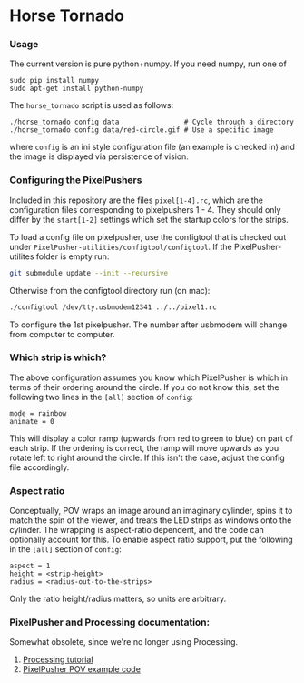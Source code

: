 Horse Tornado
=============

### Usage

The current version is pure python+numpy.  If you need numpy, run one of

    sudo pip install numpy
    sudo apt-get install python-numpy

The `horse_tornado` script is used as follows:

    ./horse_tornado config data                # Cycle through a directory
    ./horse_tornado config data/red-circle.gif # Use a specific image

where `config` is an ini style configuration file (an example is checked in)
and the image is displayed via persistence of vision.

### Configuring the PixelPushers

Included in this repository are the files `pixel[1-4].rc`, which are the 
configuration files corresponding to pixelpushers 1 - 4. They should only
differ by the `start[1-2]` settings which set the startup colors for the
strips.

To load a config file on pixelpusher, use the configtool that is checked
out under `PixelPusher-utilities/configtool/configtool`. If the
PixelPusher-utilites folder is empty run:

```bash
git submodule update --init --recursive
```

Otherwise from the configtool directory run (on mac):

```bash
./configtool /dev/tty.usbmodem12341 ../../pixel1.rc
```

To configure the 1st pixelpusher. The number after usbmodem will change
from computer to computer.

### Which strip is which?

The above configuration assumes you know which PixelPusher is which in
terms of their ordering around the circle.  If you do not know this,
set the following two lines in the `[all]` section of `config`:

    mode = rainbow
    animate = 0

This will display a color ramp (upwards from red to green to blue) on
part of each strip.  If the ordering is correct, the ramp will move
upwards as you rotate left to right around the circle.  If this isn't
the case, adjust the config file accordingly.

### Aspect ratio

Conceptually, POV wraps an image around an imaginary cylinder, spins it
to match the spin of the viewer, and treats the LED strips as windows
onto the cylinder.  The wrapping is aspect-ratio dependent, and the code
can optionally account for this.  To enable aspect ratio support, put
the following in the `[all]` section of `config`:

    aspect = 1
    height = <strip-height>
    radius = <radius-out-to-the-strips>

Only the ratio height/radius matters, so units are arbitrary.

### PixelPusher and Processing documentation:

Somewhat obsolete, since we're no longer using Processing.

1. [Processing tutorial](https://processing.org/tutorials/overview)
2. [PixelPusher POV example code](https://github.com/robot-head/PixelPusher-processing-sketches/tree/master/pixelpusher_lightpainting)
